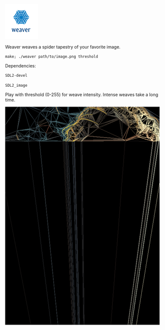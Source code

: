 ![screenshot](img/logo.png)

Weaver weaves a spider tapestry of your favorite image.

    make; ./weaver path/to/image.png threshold

Dependencies:

    SDL2-devel

    SDL2_image

Play with threshold (0-255) for weave intensity. Intense weaves take a long time.

![screenshot](img/ger.gif)
